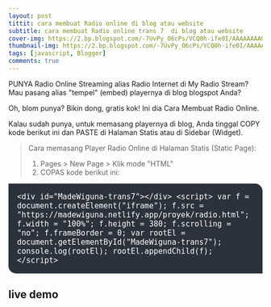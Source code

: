```yaml
---
layout: post
tittit: cara membuat Radio online di blog atau website
subtitle: cara membuat Radio online trans 7  di blog atau website
cover-img: https://2.bp.blogspot.com/-7UvPy_O6cPs/VCQ0h-ife0I/AAAAAAAAGfU/dMrmAptj8yQ/s1600/radio%2Bonline%2Bmy%2Bradio%2Bstream%2Bembed%2Bplayer.png
thumbnail-img: https://2.bp.blogspot.com/-7UvPy_O6cPs/VCQ0h-ife0I/AAAAAAAAGfU/dMrmAptj8yQ/s1600/radio%2Bonline%2Bmy%2Bradio%2Bstream%2Bembed%2Bplayer.png
tags: [javascript, Blogger]
comments: true
---
```



PUNYA Radio Online Streaming alias Radio Internet di My Radio Stream? Mau pasang alias "tempel" (embed) playernya di blog blogspot Anda?

Oh, blom punya? Bikin dong, gratis kok! Ini dia Cara Membuat Radio Online.

Kalau sudah punya, untuk memasang playernya di blog, Anda tinggal COPY kode berikut ini dan PASTE di Halaman Statis atau di Sidebar (Widget).


>Cara memasang Player Radio Online di Halaman Statis (Static Page):
>1. Pages > New Page > Klik mode "HTML"
>2. COPAS kode berikut ini:


<div style="background-color: #2c323c; border-radius: 0px 15px; padding: 17px; text-align: left;"> <span style="color: white; font-family: 'Fira Mono', monospace; font-size: 15px;">&lt;div id="MadeWiguna-trans7">&lt;/div&gt;
&lt;script&gt;
  var f = document.createElement("iframe");
  f.src = "https://madewiguna.netlify.app/proyek/radio.html";
  f.width = "100%";
  f.height = 380;
  f.scrolling = "no";
  f.frameBorder = 0;
  var rootEl = document.getElementById("MadeWiguna-trans7");
  console.log(rootEl);
  rootEl.appendChild(f);
&lt;/script&gt;</span></div>

## live demo

<div id="MadeWiguna-trans7"></div>
<script>
  var f = document.createElement("iframe");
  f.src = "https://madewiguna.netlify.app/proyek/radio.html";
  f.width = "100%";
  f.height = 380;
  f.scrolling = "no";
  f.frameBorder = 0;
  var rootEl = document.getElementById("MadeWiguna-trans7");
  console.log(rootEl);
  rootEl.appendChild(f);
</script>


